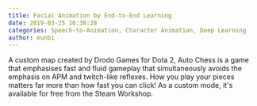 ```yaml
---
title: Facial Animation by End-to-End Learning
date: 2019-03-25 16:38:28
categories: Speech-to-Animation, Character Animation, Deep Learning
author: eunbi
---
```


A custom map created by Drodo Games for Dota 2, Auto Chess is a game that emphasises fast and fluid gameplay that simultaneously avoids the emphasis on APM and twitch-like reflexes. How you play your pieces matters far more than how fast you can click! As a custom mode, it's available for free from the Steam Workshop.